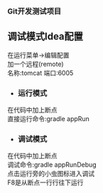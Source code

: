 ### Git开发测试项目
## 调试模式Idea配置
在运行菜单->编辑配置  
加一个远程(remote)  
名称:tomcat
端口:6005

* ### 运行模式  
在代码中加上断点  
直接运行命令:gradle appRun 


* ### 调试模式  
在代码中加上断点  
调试命令:gradle appRunDebug  
点击运行旁的小虫图标进入调试  
F8是从断点一行行往下运行  


